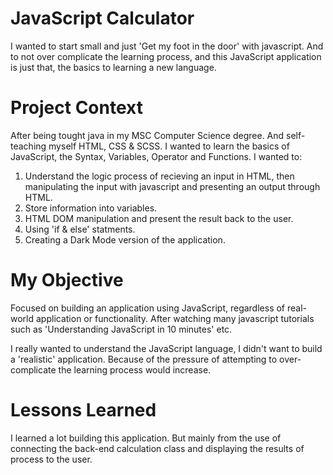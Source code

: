 # JavaScript Calculator
I wanted to start small and just 'Get my foot in the door' with javascript. And to not over complicate the learning process, and this JavaScript application is just that, the basics to learning a new language.

# Project Context
After being tought java in my MSC Computer Science degree. And self-teaching myself HTML, CSS & SCSS. I wanted to learn the basics of JavaScript, the Syntax, Variables, Operator and Functions. I wanted to:

1. Understand the logic process of recieving an input in HTML, then manipulating the input with javascript and presenting an output through HTML.
2. Store information into variables.
3. HTML DOM manipulation and present the result back to the user.
4. Using 'if & else' statments.
5. Creating a Dark Mode version of the application. 

# My Objective
Focused on building an application using JavaScript, regardless of real-world application or functionality. After watching many javascript tutorials such as 'Understanding JavaScript in 10 minutes' etc.

I really wanted to understand the JavaScript language, I didn't want to build a 'realistic' application. Because of the pressure of attempting to over-complicate the learning process would increase.

# Lessons Learned
I learned a lot building this application. But mainly from the use of connecting the back-end calculation class and displaying the results of process to the user. 
